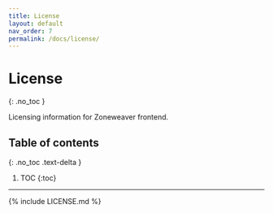 ```yaml
---
title: License
layout: default
nav_order: 7
permalink: /docs/license/
---
```


# License
{: .no_toc }

Licensing information for Zoneweaver frontend.

## Table of contents
{: .no_toc .text-delta }

1. TOC
{:toc}

---

{% include LICENSE.md %}
